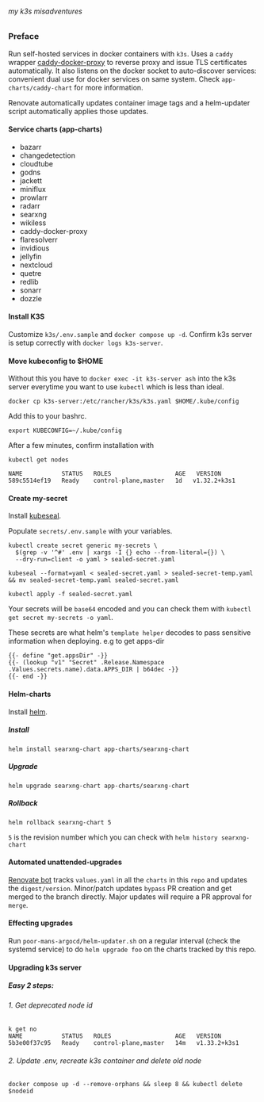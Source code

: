 ###### my k3s misadventures

### Preface
Run self-hosted services in docker containers with `k3s`. Uses a `caddy` wrapper [caddy-docker-proxy](https://github.com/lucaslorentz/caddy-docker-proxy) to reverse proxy and issue TLS certificates automatically. It also listens on the docker socket to auto-discover services: convenient dual use for docker services on same system. Check `app-charts/caddy-chart` for more information.

Renovate automatically updates container image tags and a helm-updater script automatically applies those updates.

#### Service charts (app-charts)
- bazarr
- changedetection
- cloudtube
- godns
- jackett
- miniflux
- prowlarr
- radarr
- searxng
- wikiless
- caddy-docker-proxy
- flaresolverr
- invidious
- jellyfin
- nextcloud
- quetre
- redlib
- sonarr
- dozzle


#### Install K3S

Customize `k3s/.env.sample` and `docker compose up -d`. Confirm k3s server is setup correctly with `docker logs k3s-server`.

#### Move kubeconfig to $HOME

Without this you have to `docker exec -it k3s-server ash` into the k3s server everytime you want to use `kubectl` which is less than ideal.

```
docker cp k3s-server:/etc/rancher/k3s/k3s.yaml $HOME/.kube/config
```

Add this to your bashrc.
```
export KUBECONFIG=~/.kube/config
```

After a few minutes, confirm installation with

```
kubectl get nodes

NAME           STATUS   ROLES                  AGE   VERSION
589c5514ef19   Ready    control-plane,master   1d   v1.32.2+k3s1

```

#### Create my-secret

Install [kubeseal](https://github.com/bitnami-labs/sealed-secrets?tab=readme-ov-file#linux).

Populate `secrets/.env.sample` with your variables.
```
kubectl create secret generic my-secrets \
  $(grep -v '^#' .env | xargs -I {} echo --from-literal={}) \
  --dry-run=client -o yaml > sealed-secret.yaml
```

```
kubeseal --format=yaml < sealed-secret.yaml > sealed-secret-temp.yaml && mv sealed-secret-temp.yaml sealed-secret.yaml
```

```
kubectl apply -f sealed-secret.yaml
```

Your secrets will be `base64` encoded and you can check them with `kubectl get secret my-secrets -o yaml`.

These secrets are what helm's `template helper` decodes to pass sensitive information when deploying. e.g to get apps-dir
```
{{- define "get.appsDir" -}}
{{- (lookup "v1" "Secret" .Release.Namespace .Values.secrets.name).data.APPS_DIR | b64dec -}}
{{- end -}}
```

#### Helm-charts

Install [helm](https://github.com/helm/helm).

##### Install
`helm install searxng-chart app-charts/searxng-chart`
##### Upgrade
`helm upgrade searxng-chart app-charts/searxng-chart`
##### Rollback
`helm rollback searxng-chart 5`

`5` is the revision number which you can check with
`helm history searxng-chart`

#### Automated unattended-upgrades

[Renovate bot](https://github.com/apps/renovate) tracks `values.yaml` in all the `charts` in this `repo` and updates the `digest/version`. Minor/patch updates `bypass` PR creation and get merged to the branch directly. Major updates will require a PR approval for `merge`.

#### Effecting upgrades

Run `poor-mans-argocd/helm-updater.sh` on a regular interval (check the systemd service) to do `helm upgrade foo` on the charts tracked by this repo.

#### Upgrading k3s server

##### Easy 2 steps:


###### 1. Get deprecated node id
```
k get no
NAME           STATUS   ROLES                  AGE   VERSION
5b3e00f37c95   Ready    control-plane,master   14m   v1.33.2+k3s1
```


###### 2. Update .env, recreate k3s container and delete old node
```
docker compose up -d --remove-orphans && sleep 8 && kubectl delete $nodeid
```